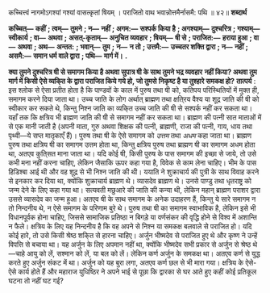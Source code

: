  

कच्चित्त्वं नागमोऽगश्यां गश्यां वासत्कृतां षियम् । पराजितो वाथ भवान्नोत्तमैर्नासमै: पथि ॥ ४२॥ **शब्दार्थ** 

**कच्चित्—** **कहीं** **; त्वम्—** **तुमने** **; न—** **नहीं** **; अगम:—** **सश्पर्क किया है** **; अगश्याम्—** **दुश्चरित्र** **; गश्याम्—** **स्वीकार्य** **; वा—** **अथवा** **;** **असत्-कृताम्—** **अनुचित व्यवहार** **; षियम्—** **षी से** **; पराजित:—** **हराया हुआ** **; वा—** **अथवा** **; अथ—** **अन्तत:** **; भवान्—** **तुम** **;** **न—** **न तो** **; उत्तमै:—** **उच्चतर शक्ति द्वारा** **; न—** **नहीं** **; असमै:—** **समान धर्म वाले द्वारा** **; पथि—** **मार्ग में।** **.** 

**क्या तुमने दुश्चरित्र षी से समागम किया है अथवा सुपात्र षी के साथ तुमने भद्र व्यवहार** **नहीं किया? अथवा तुम मार्ग में किसी ऐसे व्यकि्त के द्वारा पराजित किये गये हो, जो तुमसे** **निकृष्ट है या तुश्हारे समकक्ष हो?** **तात्पर्य** : इस श्लोक से ऐसा प्रतीत होता है कि पाण्डवों के काल में पुरुष तथा षी को, कतिपय परिस्थितियों में मुक्त ही, समागम करने दिया जाता था। उच्च जाति के लोग अर्थात् ब्राह्मण तथा क्षति्रय वैश्य या शूद्र जाति की षी को स्वीकार कर सकते थे, किन्तु निश्न जाति का व्यकि्त उच्च जाति की षी से सश्पर्क नहीं कर सकता था। यहाँ तक कि क्षत्रिय भी ब्राह्मण जाति की षी से समागम नहीं कर सकता था। ब्राह्मण की पत्नी सात माताओं में से एक मानी जाती है (अपनी माता, गुरु अथवा शिक्षक की पत्नी, ब्राह्मणी, राजा की पत्नी, गाय, धाय तथा पृथ्वी—ये सप्त मातृकाएँ हैं)। पुरुष तथा षी के ऐसे समागम को *उत्तम* तथा *अधम* कहा जाता था। ब्राह्मण पुरुष तथा क्षत्रिय षी का समागम उत्तम होता था, किन्तु क्षत्रिय पुरुष तथा ब्राह्मण षी का समागम अधम होता था, अतएव कुति्सत माना जाता था। यदि कोई षी, किसी पुरुष के पास समागम की इच्छा से जाये, तो उसे कभी मना नहीं करना चाहिए, लेकिन जैसाकि ऊपर कहा गया है, विवेक से काम लेना चाहिए। भीम के पास हिडिश्बा आई थी और वह शूद्र से भी निश्न जाति की थी। ययाति ने शुक्राचार्य की पुत्री के साथ विवाह करने से इनकार कर दिया था, क्योंकि शुक्राचार्य ब्राह्मण थे। व्यासदेव ब्राह्मण थे। उनसे पाण्डु तथा धृतराष्ट्र को जन्म देने के लिए कहा गया था। सत्यवती मछुआरे की जाति की कन्या थी, लेकिन महान् ब्राह्मण पराशर द्वारा उससे व्यासदेव का जन्म हुआ। अतएव षी के साथ समागम के अनेक उदाहरण हैं, किन्तु ये सारे समागम न तो निन्दनीय थे, न ऐसे समागम के परिणाम बुरे थे। पुरुष तथा षी का समागम स्वाभाविक है, लेकिन इसे भी विधानपूर्वक होना चाहिए, जिससे सामाजिक प्रतिष्ठा न बिगड़े या वर्णसंकर की वृद्धि होने से विश्व में अशान्ति न फैले। क्षत्रिय के लिए यह निन्दनीय है कि वह अपने से निश्न या समकक्ष बलवाले से पराजित हो। यदि कोई हारे, तो उसे किसी श्रेष्ठ शकि्त से हारना चाहिए। अर्जुन भीष्मदेव से पराजित हुए थे और कृष्ण ने उन्हें विपत्ति से बचाया था। यह अर्जुन के लिए अपमान नहीं था, क्योंकि भीष्मदेव सभी प्रकार से अर्जुन से श्रेष्ठ थे—चाहे आयु को लें, सश्मान को लें, या बल को लें। लेकिन कर्ण अर्जुन के समकक्ष था। अतएव कर्ण से युद्ध करते हुए अर्जुन संकट में था। अर्जुन को यह बुरा लगा, अतएव कर्ण छल से भी मारा गया। क्षत्रिय के ऐसे-ऐसे कार्य होते हैं और महाराज युधिष्ठिर ने अपने भाई से पूछा कि द्वारका से घर आते हुए कहीं कोई प्रतिकूल घटना तो नहीं घट गई? 
